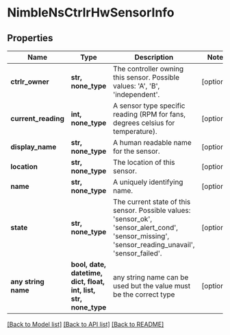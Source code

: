 # NimbleNsCtrlrHwSensorInfo


## Properties
Name | Type | Description | Notes
------------ | ------------- | ------------- | -------------
**ctrlr_owner** | **str, none_type** | The controller owning this sensor. Possible values: &#39;A&#39;, &#39;B&#39;, &#39;independent&#39;. | [optional] 
**current_reading** | **int, none_type** | A sensor type specific reading (RPM for fans, degrees celsius for temperature). | [optional] 
**display_name** | **str, none_type** | A human readable name for the sensor. | [optional] 
**location** | **str, none_type** | The location of this sensor. | [optional] 
**name** | **str, none_type** | A uniquely identifying name. | [optional] 
**state** | **str, none_type** | The current state of this sensor. Possible values: &#39;sensor_ok&#39;, &#39;sensor_alert_cond&#39;, &#39;sensor_missing&#39;, &#39;sensor_reading_unavail&#39;, &#39;sensor_failed&#39;. | [optional] 
**any string name** | **bool, date, datetime, dict, float, int, list, str, none_type** | any string name can be used but the value must be the correct type | [optional]

[[Back to Model list]](../README.md#documentation-for-models) [[Back to API list]](../README.md#documentation-for-api-endpoints) [[Back to README]](../README.md)


